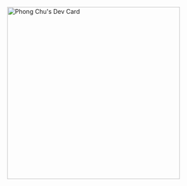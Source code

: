 <a href="https://app.daily.dev/phongchu"><img src="https://api.daily.dev/devcards/c9a3289ff5a44d6ca92dc9bffcc62edc.png?r=4ml" width="400" alt="Phong Chu's Dev Card"/></a>

<!--
**chucamphong/chucamphong** is a ✨ _special_ ✨ repository because its `README.md` (this file) appears on your GitHub profile.

Here are some ideas to get you started:

- 🔭 I’m currently working on ...
- 🌱 I’m currently learning ...
- 👯 I’m looking to collaborate on ...
- 🤔 I’m looking for help with ...
- 💬 Ask me about ...
- 📫 How to reach me: ...
- 😄 Pronouns: ...
- ⚡ Fun fact: ...
-->
